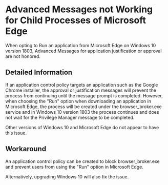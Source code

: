[title]: # (Edge - Advanced Messages)
[tags]: # (application control)
[priority]: # (2)
# Advanced Messages not Working for Child Processes of Microsoft Edge

When opting to Run an application from Microsoft Edge on Windows 10 version 1803, Advanced Messages for application justification or approval are not honored.

## Detailed Information

If an application control policy targets an application such as the Google Chrome installer, the approval or justification messages will prevent the process from continuing until the message prompt is completed. However, when choosing the "Run" option when downloading an application in Microsoft Edge, the process will be created under the browser_broker.exe service and in Windows 10 version 1803 the process continues and does not wait for the Privilege Manager message to be completed.

Other versions of Windows 10 and Microsoft Edge do not appear to have this issue.

## Workaround

An application control policy can be created to block browser_broker.exe and prevent users from using the "Run" option in Microsoft Edge.

Alternatively, upgrading Windows 10 will also fix the issue.
